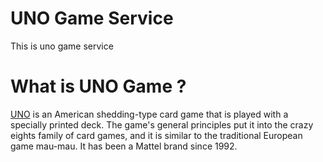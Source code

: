 # UNO Game Service

This is uno game service

# What is UNO Game ?

[UNO](https://zh.wikipedia.org/wiki/UNO) is an American shedding-type card game that is played with a specially printed
deck. The game's general principles put it into the crazy eights family of card games, and it is similar to the
traditional European game mau-mau. It has been a Mattel brand since 1992.
